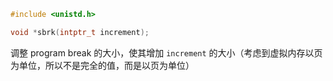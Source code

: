 
```c
#include <unistd.h>

void *sbrk(intptr_t increment);

```

调整 program break 的大小，使其增加 `increment` 的大小（考虑到虚拟内存以页为单位，所以不是完全的值，而是以页为单位）